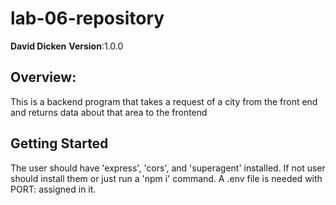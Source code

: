 # lab-06-repository

**David Dicken**
**Version**:1.0.0

## Overview:
This is a backend program that takes a request of a city from the front end and returns data about that area to the frontend 

## Getting Started
The user should have 'express', 'cors', and 'superagent' installed. If not user should install them or just run a 'npm i' command. A .env file is needed with PORT: assigned in it.

